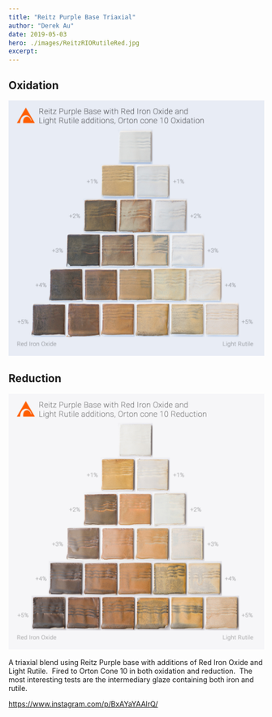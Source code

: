 ```yaml
---
title: "Reitz Purple Base Triaxial"
author: "Derek Au"
date: 2019-05-03
hero: ./images/ReitzRIORutileRed.jpg
excerpt: 
---
```


## Oxidation

![](./images/ReitzRIORutileOx.jpg)

## Reduction 

![](./images/ReitzRIORutileRed.jpg)

A triaxial blend using Reitz Purple base with additions of Red Iron Oxide and Light Rutile.  Fired to Orton Cone 10 in both oxidation and reduction.  The most interesting tests are the intermediary glaze containing both iron and rutile.

https://www.instagram.com/p/BxAYaYAAlrQ/

